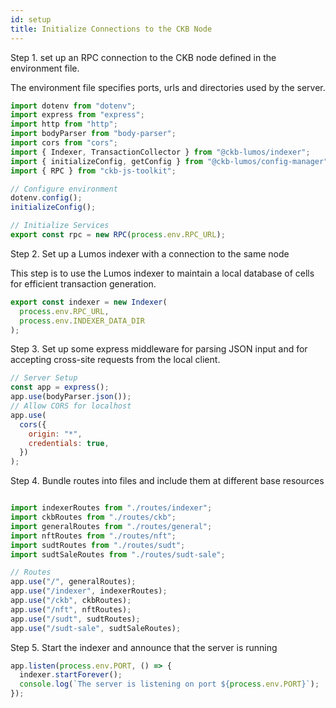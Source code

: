 ```yaml
---
id: setup
title: Initialize Connections to the CKB Node
---
```

Step 1. set up an RPC connection to the CKB node defined in the environment file. 

The environment file specifies ports, urls and directories used by the server.

```javascript
import dotenv from "dotenv";
import express from "express";
import http from "http";
import bodyParser from "body-parser";
import cors from "cors";
import { Indexer, TransactionCollector } from "@ckb-lumos/indexer";
import { initializeConfig, getConfig } from "@ckb-lumos/config-manager";
import { RPC } from "ckb-js-toolkit";

// Configure environment
dotenv.config();
initializeConfig();

// Initialize Services
export const rpc = new RPC(process.env.RPC_URL);
```

Step 2. Set up a Lumos indexer with a connection to the same node

This step is to use the Lumos indexer to maintain a local database of cells for efficient transaction generation.

```javascript
export const indexer = new Indexer(
  process.env.RPC_URL,
  process.env.INDEXER_DATA_DIR
);
```

Step 3. Set up some express middleware for parsing JSON input and for accepting cross-site requests from the local client.

```javascript
// Server Setup
const app = express();
app.use(bodyParser.json());
// Allow CORS for localhost
app.use(
  cors({
    origin: "*",
    credentials: true,
  })
);
```

Step 4. Bundle routes into files and include them at different base resources

```javascript

import indexerRoutes from "./routes/indexer";
import ckbRoutes from "./routes/ckb";
import generalRoutes from "./routes/general";
import nftRoutes from "./routes/nft";
import sudtRoutes from "./routes/sudt";
import sudtSaleRoutes from "./routes/sudt-sale";

// Routes
app.use("/", generalRoutes);
app.use("/indexer", indexerRoutes);
app.use("/ckb", ckbRoutes);
app.use("/nft", nftRoutes);
app.use("/sudt", sudtRoutes);
app.use("/sudt-sale", sudtSaleRoutes);

```

Step 5. Start the indexer and announce that the server is running

```javascript
app.listen(process.env.PORT, () => {
  indexer.startForever();
  console.log(`The server is listening on port ${process.env.PORT}`);
});
```